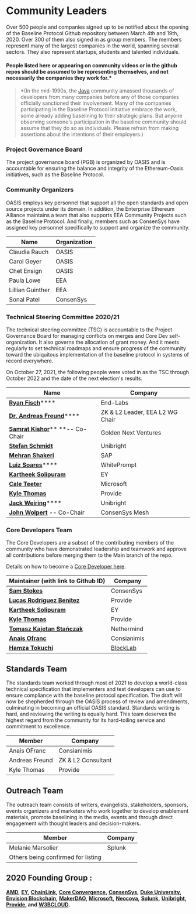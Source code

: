 # Community Leaders

Over 500 people and companies signed up to be notified about the opening of the Baseline Protocol Github repository between March 4th and 19th, 2020. Over 300 of them also signed in as group members. The members represent many of the largest companies in the world, spanning several sectors. They also represent startups, students and talented individuals.

#### People listed here or appearing on community videos or in the github repos should be assumed to be representing themselves, and not necessarily the companies they work for.\* <a href="people-listed-here-or-appearing-on-community-videos-or-in-the-github-repos-should-be-assumed-to-be-r" id="people-listed-here-or-appearing-on-community-videos-or-in-the-github-repos-should-be-assumed-to-be-r"></a>

> \*(In the mid-1990s, the [Java](https://en.wikipedia.org/wiki/Java\_\(programming\_language\)) community amassed thousands of developers from many companies before any of those companies officially sanctioned their involvement. Many of the companies participating in the Baseline Protocol initiative embrace the work, some already adding baselining to their strategic plans. But anyone observing someone's participation in the baseline community should assume that they do so as individuals. Please refrain from making assertions about the intentions of their employers.)

### Project Governance Board <a href="your-project-governance-board" id="your-project-governance-board"></a>

The project governance board (PGB) is organized by OASIS and is accountable for ensuring the balance and integrity of the Ethereum-Oasis initiatives, such as the Baseline Protocol.

### Community Organizers <a href="your-technical-steering-committee" id="your-technical-steering-committee"></a>

OASIS employs key personnel that support all the open standards and open source projects under its domain. In addition, the Enterprise Ethereum Alliance maintains a team that also supports EEA Community Projects such as the Baseline Protocol. And finally, members such as ConsenSys have assigned key personnel specifically to support and organize the community.

| Name             | Organization |
| ---------------- | ------------ |
| Claudia Rauch    | OASIS        |
| Carol Geyer      | OASIS        |
| Chet Ensign      | OASIS        |
| Paula Lowe       | EEA          |
| Lillian Guinther | EEA          |
| Sonal Patel      | ConsenSys    |

### Technical Steering Committee 2020/21 <a href="your-technical-steering-committee" id="your-technical-steering-committee"></a>

The technical steering committee (TSC) is accountable to the Project Governance Board for managing conflicts on merges and Core Dev self-organization. It also governs the allocation of grant money. And it meets regularly to set technical roadmaps and ensure progress of the community toward the ubiquitous implementation of the baseline protocol in systems of record everywhere.

On October 27, 2021, the following people were voted in as the TSC through October 2022 and the date of the next election's results.

| Name                                                                               | Company                         |
| ---------------------------------------------------------------------------------- | ------------------------------- |
| [**Ryan Fisch**](https://www.linkedin.com/in/ryanfisch/)****                       | End-Labs                        |
| [**Dr. Andreas Freund**](https://www.linkedin.com/in/afconsultant/)****            | ZK & L2 Leader, EEA L2 WG Chair |
| [**Samrat Kishor**](https://www.linkedin.com/in/samratkishor/)** **-- Co-Chair     | Golden Next Ventures            |
| [**Stefan Schmidt**](https://www.linkedin.com/in/stefschmidt/)                     | Unibright                       |
| ****[**Mehran Shakeri**](https://www.linkedin.com/in/mehran-shakeri-8833b347/)**** | SAP                             |
| [**Luiz Soares**](./#your-project-governance-board)****                            | WhitePrompt                     |
| [**Kartheek Solipuram**](https://www.linkedin.com/in/kartheek-solipuram-62970a8/)  | EY                              |
| [**Cale Teeter**](https://www.linkedin.com/in/caleteeter/)                         | Microsoft                       |
| [**Kyle Thomas**](https://www.linkedin.com/in/kylebthomas/)                        | Provide                         |
| [**Jack Weiring**](https://www.linkedin.com/in/jackwiering1977/)****               | Unibright                       |
| [**John Wolpert**](https://www.linkedin.com/in/johnwolpert/) -- Co-Chair           | ConsenSys Mesh                  |

### Core Developers Team <a href="maintainer-team" id="maintainer-team"></a>

The Core Developers are a subset of the contributing members of the community who have demonstrated leadership and teamwork and approve all contributions before merging them to the Main branch of the repo.

Details on how to become a [Core Developer here](maintainers.md).

| Maintainer (with link to Github ID)                                                           | Company                             |
| --------------------------------------------------------------------------------------------- | ----------------------------------- |
| [**Sam Stokes**](https://github.com/bitwiseguy)                                               | ConsenSys                           |
| [**Lucas Rodriguez Benitez**](https://www.linkedin.com/in/lucas-rodriguez-benitez-229092171/) | Provide                             |
| [**Kartheek Solipuram**](https://github.com/skarred14)                                        | EY                                  |
| [**Kyle Thomas**](https://github.com/kthomas)                                                 | Provide                             |
| [**Tomasz Kajetan Stańczak**](https://www.linkedin.com/in/tomaszkajetanstanczak/)             | Nethermind                          |
| [**Anais Ofranc**](https://github.com/Consianimis)                                            | Consianimis                         |
| [**Hamza Tokuchi**](https://github.com/Meuko)                                                 | [BlockLab](https://www.blocklab.nl) |

## Standards Team

The standards team worked through most of 2021 to develop a world-class technical specification that implementers and test developers can use to ensure compliance with the baseline protocol specification. The draft will now be shepherded through the OASIS process of review and amendments, culminating in becoming an official OASIS standard. Standards writing is hard, and reviewing the writing is equally hard. This team deserves the highest regard from the community for its hard-toiling service and commitment to excellence.

| Member         | Company            |
| -------------- | ------------------ |
| Anais OFranc   | Consianimis        |
| Andreas Freund | ZK & L2 Consultant |
| Kyle Thomas    | Provide            |

## Outreach Team

The outreach team consists of writers, evangelists, stakeholders, sponsors, events organizers and marketers who work together to develop enablement materials, promote baselining in the media, events and through direct engagement with thought leaders and decision-makers.

| Member                             | Company |
| ---------------------------------- | ------- |
| Melanie Marsolier                  | Splunk  |
| Others being confirmed for listing |         |

## 2020 Founding Group :

[**AMD**](https://www.amd.com/en/technologies/blockchain)**,** [**EY**](https://blockchain.ey.com)**,** [**ChainLink**](https://chain.link)**,** [**Core Convergence**](https://www.coreconvergence.us)**,** [**ConsenSys**](https://consensys.net)**,** [**Duke University**](https://pratt.duke.edu)**,** [**Envision Blockchain**](https://envisionblockchain.com)**,** [**MakerDAO**](https://makerdao.com/en/)**,** [**Microsoft**](http://www.microsoft.com)**,** [**Neocova**](https://neocova.com)**,** [**Splunk**](https://www.splunk.com)**,** [**Unibright**](https://unibright.io)**,** [**Provide**](https://provide.services)**, and** [**W3BCLOUD**](https://www.w3bcloud.com)**.**

## &#x20;<a href="contributors" id="contributors"></a>
